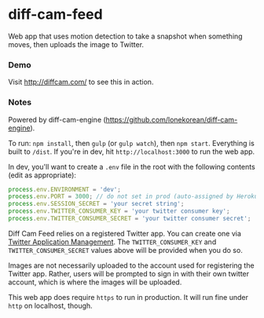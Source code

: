 # diff-cam-feed

Web app that uses motion detection to take a snapshot when something moves, then uploads the image to Twitter.

### Demo

Visit http://diffcam.com/ to see this in action.

### Notes

Powered by diff-cam-engine (https://github.com/lonekorean/diff-cam-engine).

To run: `npm install`, then `gulp` (or `gulp watch`), then `npm start`. Everything is built to `/dist`. If you're in dev, hit `http://localhost:3000` to run the web app.

In dev, you'll want to create a `.env` file in the root with the following contents (edit as appropriate):

```javascript
process.env.ENVIRONMENT = 'dev';
process.env.PORT = 3000; // do not set in prod (auto-assigned by Heroku)
process.env.SESSION_SECRET = 'your secret string';
process.env.TWITTER_CONSUMER_KEY = 'your twitter consumer key';
process.env.TWITTER_CONSUMER_SECRET = 'your twitter consumer secret';
```

Diff Cam Feed relies on a registered Twitter app. You can create one via [Twitter Application Management](https://apps.twitter.com/). The `TWITTER_CONSUMER_KEY` and `TWITTER_CONSUMER_SECRET` values above will be provided when you do so.

Images are not necessarily uploaded to the account used for registering the Twitter app. Rather, users will be prompted to sign in with their own twitter account, which is where the images will be uploaded.

This web app does require `https` to run in production. It will run fine under `http` on localhost, though.
